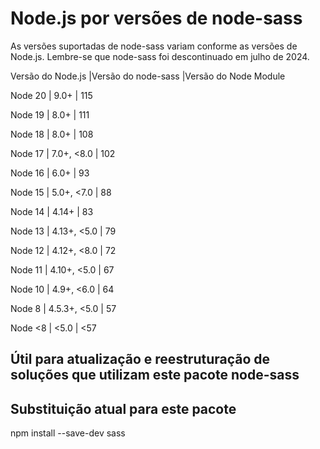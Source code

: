 # Node.js por versões de node-sass

As versões suportadas de node-sass variam conforme as versões de Node.js.
Lembre-se que node-sass foi descontinuado em julho de 2024.

Versão do Node.js |Versão do node-sass |Versão do Node Module

Node 20 | 9.0+ | 115

Node 19 | 8.0+ | 111

Node 18 | 8.0+ | 108

Node 17 | 7.0+, <8.0 | 102

Node 16 | 6.0+ | 93

Node 15 | 5.0+, <7.0 | 88

Node 14 | 4.14+ | 83

Node 13 | 4.13+, <5.0 | 79

Node 12 | 4.12+, <8.0 | 72

Node 11 | 4.10+, <5.0 | 67

Node 10 | 4.9+, <6.0 | 64

Node 8 | 4.5.3+, <5.0 | 57

Node <8 | <5.0 | <57

## Útil para atualização e reestruturação de soluções que utilizam este pacote node-sass

## Substituição atual para este pacote
npm install --save-dev sass
